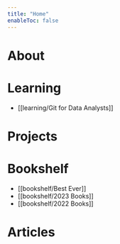 ```yaml
---
title: "Home"
enableToc: false
---
```


# About

# Learning
- [[learning/Git for Data Analysts]]

# Projects

# Bookshelf
- [[bookshelf/Best Ever]]
- [[bookshelf/2023 Books]]
- [[bookshelf/2022 Books]]

# Articles